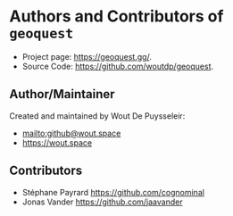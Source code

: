 # Authors and Contributors of `geoquest`

-   Project page: <https://geoquest.gg/>.
-   Source Code: <https://github.com/woutdp/geoquest>.

## Author/Maintainer

Created and maintained by Wout De Puysseleir:

-   <mailto:github@wout.space>
-   <https://wout.space>

## Contributors

-   Stéphane Payrard <https://github.com/cognominal>
-   Jonas Vander <https://github.com/jaavander>
